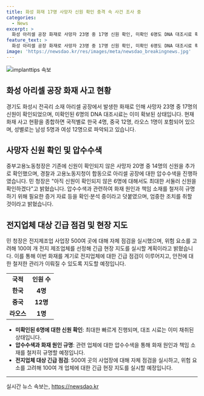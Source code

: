 ```yaml
---
title: 화성 화재 17명 사망자 신원 확인 충격 속 사건 조사 중
categories:
  - News
excerpt: >
  화성 아리셀 공장 화재로 사망자 23명 중 17명 신원 확인, 미확인 6명도 DNA 대조시료 확보 마쳐. 경찰과 고용노동지청 합동 압수수색 실시. 사망자 국적별로 한국 4명, 중국 12명, 라오스 1명. 남성 5명, 여성 12명. 이에 대한 책임 소재를 밝히기 위한 조치 및 긴급 점검 계획도 밝혀.
feature_text: >
  화성 아리셀 공장 화재로 사망자 23명 중 17명 신원 확인, 미확인 6명도 DNA 대조시료 확보 마쳐. 경찰과 고용노동지청 합동 압수수색 실시. 사망자 국적별로 한국 4명, 중국 12명, 라오스 1명. 남성 5명, 여성 12명. 이에 대한 책임 소재를 밝히기 위한 조치 및 긴급 점검 계획도 밝혀.
image: 'https://newsdao.kr/res/images/meta/newsdao_breakingnews.jpg'
---
```


<p><img src="https://newsdao.kr/res/images/meta/newsdao_breakingnews.jpg" alt="implanttips 속보" /></p>

<h2 data-ke-size="size26">화성 아리셀 공장 화재 사고 현황</h2>

<p data-ke-size="size16">경기도 화성시 전곡리 소재 아리셀 공장에서 발생한 화재로 인해 사망자 23명 중 17명의 신원이 확인되었으며, 미확인된 6명의 DNA 대조시료는 이미 확보된 상태입니다. 현재 화재 사고 현황을 종합하면 국적별로 한국 4명, 중국 12명, 라오스 1명이 포함되어 있으며, 성별로는 남성 5명과 여성 12명으로 파악되고 있습니다.</p>

<h2 data-ke-size="size26">사망자 신원 확인 및 압수수색</h2>

<p data-ke-size="size16">중부고용노동청장은 기존에 신원이 확인되지 않은 사망자 20명 중 14명의 신원을 추가로 확인했으며, 경찰과 고용노동지청이 합동으로 아리셀 공장에 대한 압수수색을 진행하였습니다. 민 청장은 "아직 신원이 확인되지 않은 6명에 대해서도 최대한 서둘러 신원을 확인하겠다"고 밝혔습니다. 압수수색과 관련하여 화재 원인과 책임 소재를 철저히 규명하기 위해 필요한 증거 자료 등을 확인·분석 중이라고 덧붙였으며, 엄중한 조치를 취할 것이라고 밝혔습니다.</p>

<h2 data-ke-size="size26">전지업체 대상 긴급 점검 및 현장 지도</h2>

<p data-ke-size="size16">민 청장은 전지제조업 사업장 500여 곳에 대해 자체 점검을 실시했으며, 위험 요소를 고려해 100여 개 전지 제조업체를 선정해 긴급 현장 지도를 실시할 계획이라고 밝혔습니다. 이를 통해 이번 화재를 계기로 전지업체에 대한 긴급 점검이 이루어지고, 안전에 대한 철저한 관리가 이뤄질 수 있도록 지도할 예정입니다.</p>

<table>
    <tbody>
        <tr>
            <td style="text-align: center; height: 17px;"><b>국적</b></td>
            <td style="text-align: center; height: 17px;"><b>인원 수</b></td>
        </tr>
        <tr>
            <td style="text-align: center; height: 17px;"><b>한국</b></td>
            <td style="text-align: center; height: 17px;"><b>4명</b></td>
        </tr>
        <tr>
            <td style="text-align: center; height: 17px;"><b>중국</b></td>
            <td style="text-align: center; height: 17px;"><b>12명</b></td>
        </tr>
        <tr>
            <td style="text-align: center; height: 17px;"><b>라오스</b></td>
            <td style="text-align: center; height: 17px;"><b>1명</b></td>
        </tr>
    </tbody>
</table>

<ul>
    <li><b>미확인된 6명에 대한 신원 확인</b>: 최대한 빠르게 진행되며, 대조 시료는 이미 채취된 상태입니다.</li>
    <li><b>압수수색과 화재 원인 규명</b>: 관련 업체에 대한 압수수색을 통해 화재 원인과 책임 소재를 철저히 규명할 예정입니다.</li>
    <li><b>전지업체 대상 긴급 점검</b>: 500여 곳의 사업장에 대해 자체 점검을 실시하고, 위험 요소를 고려해 100여 개 업체에 대한 긴급 현장 지도를 실시할 예정입니다.</li>
</ul>

<p><hr></p>
실시간 뉴스 속보는, <a href="https://newsdao.kr" rel="dofollow">https://newsdao.kr</a>


